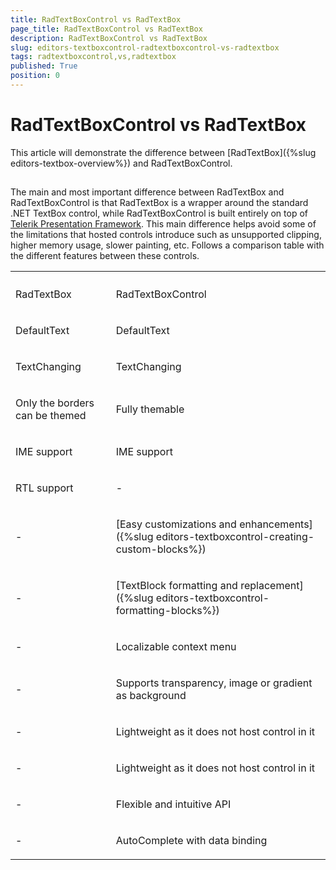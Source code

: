 ```yaml
---
title: RadTextBoxControl vs RadTextBox
page_title: RadTextBoxControl vs RadTextBox
description: RadTextBoxControl vs RadTextBox
slug: editors-textboxcontrol-radtextboxcontrol-vs-radtextbox
tags: radtextboxcontrol,vs,radtextbox
published: True
position: 0
---
```


# RadTextBoxControl vs RadTextBox



This article will demonstrate the difference between
        [RadTextBox]({%slug editors-textbox-overview%}) and RadTextBoxControl.
      

## 

The main and most important difference between RadTextBox and RadTextBoxControl is that RadTextBox
          is a wrapper around the standard .NET TextBox control, while RadTextBoxControl is built entirely on top
          of [Telerik Presentation Framework](87f43b63-7fff-4b3c-b7c7-4830f1e63903). This
          main difference helps avoid some of the limitations that hosted controls introduce such as unsupported
          clipping, higher memory usage, slower painting, etc.
          Follows a comparison table with the different features between these controls.
        
<table><th><tr><td>

RadTextBox</td><td>

RadTextBoxControl</td></tr></th><tr><td>

DefaultText</td><td>

DefaultText</td></tr><tr><td>

TextChanging</td><td>

TextChanging</td></tr><tr><td>

Only the borders can be themed</td><td>

Fully themable</td></tr><tr><td>

IME support</td><td>

IME support</td></tr><tr><td>

RTL support</td><td>

-</td></tr><tr><td>

-</td><td>

[Easy customizations and enhancements]({%slug editors-textboxcontrol-creating-custom-blocks%})</td></tr><tr><td>

-</td><td>

[TextBlock formatting and replacement]({%slug editors-textboxcontrol-formatting-blocks%})</td></tr><tr><td>

-</td><td>

Localizable context menu</td></tr><tr><td>

-</td><td>

Supports transparency, image or gradient as background</td></tr><tr><td>

-</td><td>

Lightweight as it does not host control in it</td></tr><tr><td>

-</td><td>

Lightweight as it does not host control in it</td></tr><tr><td>

-</td><td>

Flexible and intuitive API</td></tr><tr><td>

-</td><td>

AutoComplete with data binding</td></tr></table>
